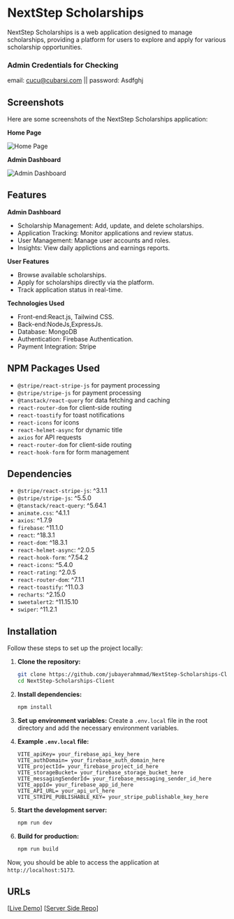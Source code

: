 # NextStep Scholarships

NextStep Scholarships is a web application designed to manage scholarships, providing a platform for users to explore and apply for various scholarship opportunities.

### Admin Credentials for Checking

email: cucu@cubarsi.com || password: Asdfghj

## Screenshots

Here are some screenshots of the NextStep Scholarships application:

**Home Page**

![Home Page](https://i.ibb.co.com/QvLg38RD/home-page.png)

**Admin Dashboard**

![Admin Dashboard](https://i.ibb.co.com/pvzcWZ0C/admin-dashboard.png)

## Features

**Admin Dashboard**

- Scholarship Management: Add, update, and delete scholarships.
- Application Tracking: Monitor applications and review status.
- User Management: Manage user accounts and roles.
- Insights: View daily applictions and earnings reports.

**User Features**

- Browse available scholarships.
- Apply for scholarships directly via the platform.
- Track application status in real-time.

**Technologies Used**

- Front-end:React.js, Tailwind CSS.
- Back-end:NodeJs,ExpressJs.
- Database: MongoDB
- Authentication: Firebase Authentication.
- Payment Integration: Stripe

## NPM Packages Used

- `@stripe/react-stripe-js` for payment processing
- `@stripe/stripe-js` for payment processing
- `@tanstack/react-query` for data fetching and caching
- `react-router-dom` for client-side routing
- `react-toastify` for toast notifications
- `react-icons` for icons
- `react-helmet-async` for dynamic title
- `axios` for API requests
- `react-router-dom` for client-side routing
- `react-hook-form` for form management

## Dependencies

- `@stripe/react-stripe-js`: ^3.1.1
- `@stripe/stripe-js`: ^5.5.0
- `@tanstack/react-query`: ^5.64.1
- `animate.css`: ^4.1.1
- `axios`: ^1.7.9
- `firebase`: ^11.1.0
- `react`: ^18.3.1
- `react-dom`: ^18.3.1
- `react-helmet-async`: ^2.0.5
- `react-hook-form`: ^7.54.2
- `react-icons`: ^5.4.0
- `react-rating`: ^2.0.5
- `react-router-dom`: ^7.1.1
- `react-toastify`: ^11.0.3
- `recharts`: ^2.15.0
- `sweetalert2`: ^11.15.10
- `swiper`: ^11.2.1

## Installation

Follow these steps to set up the project locally:

1. **Clone the repository:**

   ```bash
   git clone https://github.com/jubayerahmmad/NextStep-Scholarships-Client.git
   cd NextStep-Scholarships-Client
   ```

2. **Install dependencies:**

   ```bash
   npm install
   ```

3. **Set up environment variables:**
   Create a `.env.local` file in the root directory and add the necessary environment variables.

4. **Example `.env.local` file:**

   ```env
   VITE_apiKey= your_firebase_api_key_here
   VITE_authDomain= your_firebase_auth_domain_here
   VITE_projectId= your_firebase_project_id_here
   VITE_storageBucket= your_firebase_storage_bucket_here
   VITE_messagingSenderId= your_firebase_messaging_sender_id_here
   VITE_appId= your_firebase_app_id_here
   VITE_API_URL= your_api_url_here
   VITE_STRIPE_PUBLISHABLE_KEY= your_stripe_publishable_key_here
   ```

5. **Start the development server:**

   ```bash
   npm run dev
   ```

6. **Build for production:**

   ```bash
   npm run build
   ```

Now, you should be able to access the application at `http://localhost:5173`.

## URLs

[[Live Demo](https://nextstep-scholarships.web.app/)]
[[Server Side Repo](https://github.com/jubayerahmmad/NextStep-Scholarships-Server)]
